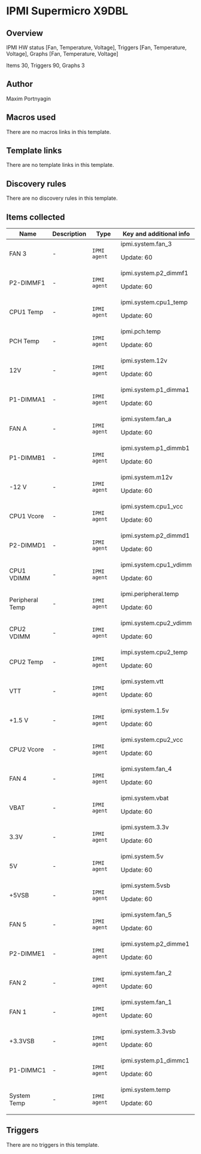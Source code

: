 # IPMI Supermicro X9DBL

## Overview

IPMI HW status [Fan, Temperature, Voltage], Triggers [Fan, Temperature, Voltage], Graphs [Fan, Temperature, Voltage]


Items 30, Triggers 90, Graphs 3



## Author

Maxim Portnyagin

## Macros used

There are no macros links in this template.

## Template links

There are no template links in this template.

## Discovery rules

There are no discovery rules in this template.

## Items collected

|Name|Description|Type|Key and additional info|
|----|-----------|----|----|
|FAN 3|<p>-</p>|`IPMI agent`|ipmi.system.fan_3<p>Update: 60</p>|
|P2-DIMMF1|<p>-</p>|`IPMI agent`|ipmi.system.p2_dimmf1<p>Update: 60</p>|
|CPU1 Temp|<p>-</p>|`IPMI agent`|ipmi.system.cpu1_temp<p>Update: 60</p>|
|PCH Temp|<p>-</p>|`IPMI agent`|ipmi.pch.temp<p>Update: 60</p>|
|12V|<p>-</p>|`IPMI agent`|ipmi.system.12v<p>Update: 60</p>|
|P1-DIMMA1|<p>-</p>|`IPMI agent`|ipmi.system.p1_dimma1<p>Update: 60</p>|
|FAN A|<p>-</p>|`IPMI agent`|ipmi.system.fan_a<p>Update: 60</p>|
|P1-DIMMB1|<p>-</p>|`IPMI agent`|ipmi.system.p1_dimmb1<p>Update: 60</p>|
|-12 V|<p>-</p>|`IPMI agent`|ipmi.system.m12v<p>Update: 60</p>|
|CPU1 Vcore|<p>-</p>|`IPMI agent`|ipmi.system.cpu1_vcc<p>Update: 60</p>|
|P2-DIMMD1|<p>-</p>|`IPMI agent`|ipmi.system.p2_dimmd1<p>Update: 60</p>|
|CPU1 VDIMM|<p>-</p>|`IPMI agent`|ipmi.system.cpu1_vdimm<p>Update: 60</p>|
|Peripheral Temp|<p>-</p>|`IPMI agent`|ipmi.peripheral.temp<p>Update: 60</p>|
|CPU2 VDIMM|<p>-</p>|`IPMI agent`|ipmi.system.cpu2_vdimm<p>Update: 60</p>|
|CPU2 Temp|<p>-</p>|`IPMI agent`|impi.system.cpu2_temp<p>Update: 60</p>|
|VTT|<p>-</p>|`IPMI agent`|ipmi.system.vtt<p>Update: 60</p>|
|+1.5 V|<p>-</p>|`IPMI agent`|ipmi.system.1.5v<p>Update: 60</p>|
|CPU2 Vcore|<p>-</p>|`IPMI agent`|ipmi.system.cpu2_vcc<p>Update: 60</p>|
|FAN 4|<p>-</p>|`IPMI agent`|ipmi.system.fan_4<p>Update: 60</p>|
|VBAT|<p>-</p>|`IPMI agent`|ipmi.system.vbat<p>Update: 60</p>|
|3.3V|<p>-</p>|`IPMI agent`|ipmi.system.3.3v<p>Update: 60</p>|
|5V|<p>-</p>|`IPMI agent`|ipmi.system.5v<p>Update: 60</p>|
|+5VSB|<p>-</p>|`IPMI agent`|ipmi.system.5vsb<p>Update: 60</p>|
|FAN 5|<p>-</p>|`IPMI agent`|ipmi.system.fan_5<p>Update: 60</p>|
|P2-DIMME1|<p>-</p>|`IPMI agent`|ipmi.system.p2_dimme1<p>Update: 60</p>|
|FAN 2|<p>-</p>|`IPMI agent`|ipmi.system.fan_2<p>Update: 60</p>|
|FAN 1|<p>-</p>|`IPMI agent`|ipmi.system.fan_1<p>Update: 60</p>|
|+3.3VSB|<p>-</p>|`IPMI agent`|ipmi.system.3.3vsb<p>Update: 60</p>|
|P1-DIMMC1|<p>-</p>|`IPMI agent`|ipmi.system.p1_dimmc1<p>Update: 60</p>|
|System Temp|<p>-</p>|`IPMI agent`|ipmi.system.temp<p>Update: 60</p>|


## Triggers

There are no triggers in this template.

